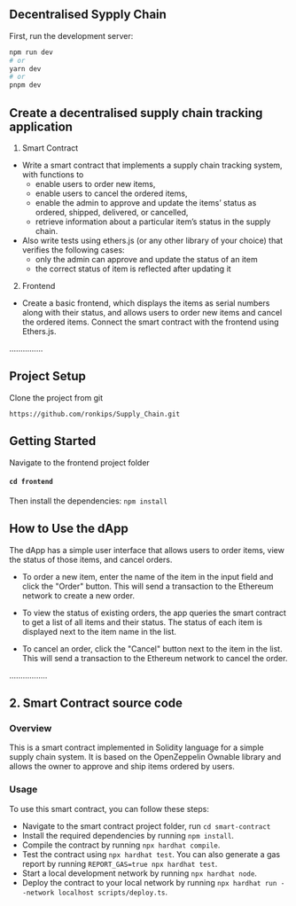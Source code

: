 ## Decentralised Sypply Chain

First, run the development server:

```bash
npm run dev
# or
yarn dev
# or
pnpm dev
```

## Create a decentralised supply chain tracking application

1. Smart Contract

- Write a smart contract that implements a supply chain tracking system, with functions to
  - enable users to order new items,
  - enable users to cancel the ordered items,
  - enable the admin to approve and update the items’ status as ordered, shipped, delivered, or cancelled,
  - retrieve information about a particular item’s status in the supply chain.
- Also write tests using ethers.js (or any other library of your choice) that verifies the following cases:
  - only the admin can approve and update the status of an item
  - the correct status of item is reflected after updating it

2. Frontend

- Create a basic frontend, which displays the items as serial numbers along with their status, and allows users to order new items and cancel the ordered items. Connect the smart contract with the frontend using Ethers.js.

...............

## Project Setup

Clone the project from git

`https://github.com/ronkips/Supply_Chain.git`

## Getting Started

Navigate to the frontend project folder

#### `cd frontend`

Then install the dependencies:
`npm install`

## How to Use the dApp

The dApp has a simple user interface that allows users to order items, view the status of those items, and cancel orders.

- To order a new item, enter the name of the item in the input field and click the "Order" button. This will send a transaction to the Ethereum network to create a new order.

- To view the status of existing orders, the app queries the smart contract to get a list of all items and their status. The status of each item is displayed next to the item name in the list.

- To cancel an order, click the "Cancel" button next to the item in the list. This will send a transaction to the Ethereum network to cancel the order.

.................

## 2. Smart Contract source code

### Overview

This is a smart contract implemented in Solidity language for a simple supply chain system. It is based on the OpenZeppelin Ownable library and allows the owner to approve and ship items ordered by users.

### Usage

To use this smart contract, you can follow these steps:

- Navigate to the smart contract project folder, run `cd smart-contract`
- Install the required dependencies by running `npm install`.
- Compile the contract by running `npx hardhat compile`.
- Test the contract using `npx hardhat test`. You can also generate a gas report by running `REPORT_GAS=true npx hardhat test`.
- Start a local development network by running `npx hardhat node`.
- Deploy the contract to your local network by running `npx hardhat run --network localhost scripts/deploy.ts`.

